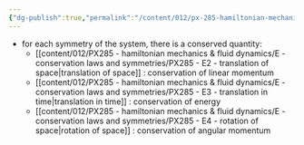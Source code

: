 ```yaml
---
{"dg-publish":true,"permalink":"/content/012/px-285-hamiltonian-mechanics-and-fluid-dynamics/e-conservation-laws-and-symmetries/px-285-e1-noether-s-theorem/","created":"2024-11-25T10:50:32.000+00:00","updated":"2024-11-26T12:59:49.800+00:00"}
---
```


- for each symmetry of the system, there is a conserved quantity:
	- [[content/012/PX285 - hamiltonian mechanics & fluid dynamics/E - conservation laws and symmetries/PX285 - E2 - translation of space\|translation of space]] : conservation of linear momentum
	- [[content/012/PX285 - hamiltonian mechanics & fluid dynamics/E - conservation laws and symmetries/PX285 - E3 - translation in time\|translation in time]] : conservation of energy
	- [[content/012/PX285 - hamiltonian mechanics & fluid dynamics/E - conservation laws and symmetries/PX285 - E4 - rotation of space\|rotation of space]] : conservation of angular momentum

